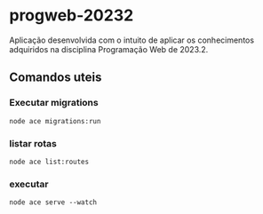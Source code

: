# progweb-20232
Aplicação desenvolvida com o intuito de aplicar os conhecimentos adquiridos na disciplina Programação Web de 2023.2.


## Comandos uteis
### Executar migrations
```
node ace migrations:run
```

### listar rotas
```
node ace list:routes
```

### executar
```
node ace serve --watch
```
